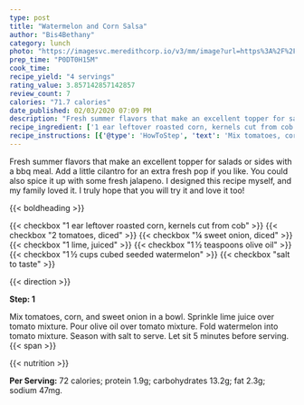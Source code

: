 ```yaml
---
type: post
title: "Watermelon and Corn Salsa"
author: "Bis4Bethany"
category: lunch
photo: "https://imagesvc.meredithcorp.io/v3/mm/image?url=https%3A%2F%2Fimages.media-allrecipes.com%2Fuserphotos%2F2096544.jpg"
prep_time: "P0DT0H15M"
cook_time: 
recipe_yield: "4 servings"
rating_value: 3.857142857142857
review_count: 7
calories: "71.7 calories"
date_published: 02/03/2020 07:09 PM
description: "Fresh summer flavors that make an excellent topper for salads or sides with a bbq meal. Add a little cilantro for an extra fresh pop if you like. You could also spice it up with some fresh jalapeno. I designed this recipe myself, and my family loved it. I truly hope that you will try it and love it too!"
recipe_ingredient: ['1 ear leftover roasted corn, kernels cut from cob', '2 tomatoes, diced', '¼ sweet onion, diced', '1 lime, juiced', '1\u2009½ teaspoons olive oil', '1\u2009½ cups cubed seeded watermelon', 'salt to taste']
recipe_instructions: [{'@type': 'HowToStep', 'text': 'Mix tomatoes, corn, and sweet onion in a bowl. Sprinkle lime juice over tomato mixture. Pour olive oil over tomato mixture. Fold watermelon into tomato mixture. Season with salt to serve. Let sit 5 minutes before serving.\n'}]
---
```


Fresh summer flavors that make an excellent topper for salads or sides with a bbq meal. Add a little cilantro for an extra fresh pop if you like. You could also spice it up with some fresh jalapeno. I designed this recipe myself, and my family loved it. I truly hope that you will try it and love it too! 

{{< boldheading >}}

{{< checkbox "1 ear leftover roasted corn, kernels cut from cob" >}}
{{< checkbox "2  tomatoes, diced" >}}
{{< checkbox "¼  sweet onion, diced" >}}
{{< checkbox "1  lime, juiced" >}}
{{< checkbox "1 ½ teaspoons olive oil" >}}
{{< checkbox "1 ½ cups cubed seeded watermelon" >}}
{{< checkbox "salt to taste" >}}


{{< direction >}}

**Step: 1**

Mix tomatoes, corn, and sweet onion in a bowl. Sprinkle lime juice over tomato mixture. Pour olive oil over tomato mixture. Fold watermelon into tomato mixture. Season with salt to serve. Let sit 5 minutes before serving.{{< span >}}

{{< nutrition >}}

**Per Serving:** 72 calories; protein 1.9g; carbohydrates 13.2g; fat 2.3g; sodium 47mg.